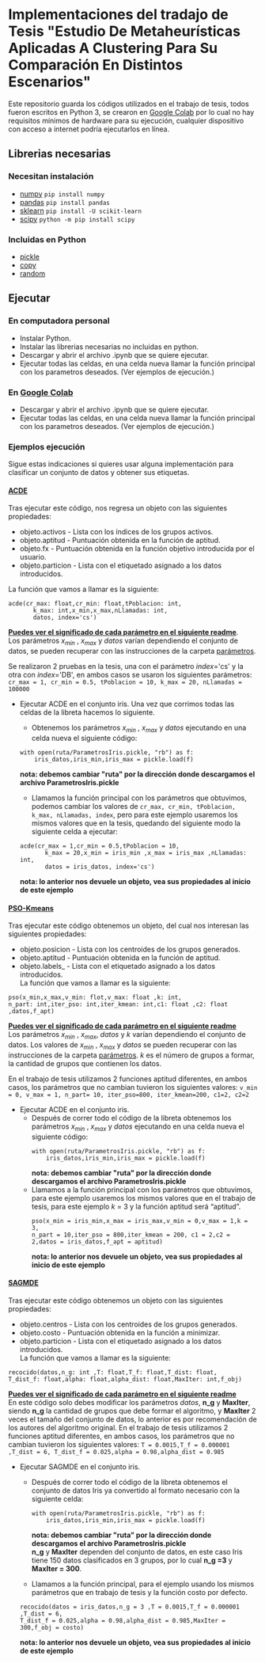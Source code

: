 # Implementaciones del tradajo de Tesis "Estudio De Metaheurísticas Aplicadas A Clustering Para Su Comparación En Distintos Escenarios"
Este repositorio guarda los códigos utilizados en el trabajo de tesis, todos fueron escritos en Python 3, se crearon en [Google Colab](https://colab.research.google.com) por lo cual no hay requisitos mínimos de hardware para su ejecución, cualquier dispositivo con acceso a internet podría ejecutarlos en línea.

## Librerias necesarias
### Necesitan instalación
- [numpy](https://numpy.org/)    `pip install numpy` 
- [pandas](https://pandas.pydata.org/docs/) `pip install pandas`
- [sklearn](https://scikit-learn.org/stable/) `pip install -U scikit-learn`
- [scipy](https://scipy.org/) `python -m pip install scipy`
### Incluidas en Python
- [pickle](https://docs.python.org/3/library/pickle.html) 
- [copy](https://docs.python.org/es/3/library/copy.html) 
- [random](https://docs.python.org/es/3/library/random.html) 
## Ejecutar
### En computadora personal
* Instalar Python.
* Instalar las librerias necesarias no incluidas en python.
* Descargar y abrir el archivo .ipynb que se quiere ejecutar.
* Ejecutar todas las celdas, en una celda nueva llamar la función principal con los parametros deseados. (Ver ejemplos de ejecución.)
### En [Google Colab](https://colab.research.google.com)
* Descargar y abrir el archivo .ipynb que se quiere ejecutar.
* Ejecutar todas las celdas, en una celda nueva llamar la función principal con los parametros deseados. (Ver ejemplos de ejecución.)
### Ejemplos ejecución
Sigue estas indicaciones si quieres usar alguna implementación para clasificar un conjunto de datos y obtener sus etiquetas.


#### [ACDE](/ACDE_EvolucionDiferencial.ipynb)
  Tras ejecutar este código, nos regresa un objeto con las siguientes propiedades:
  * objeto.activos - Lista con los índices de los grupos activos.
  * objeto.aptitud - Puntuación obtenida en la función de aptitud.
  * objeto.fx - Puntuación obtenida en la función objetivo introducida por el usuario.
  * objeto.particion - Lista con el etiquetado asignado a los datos introducidos.
  
La función que vamos a llamar es la siguiente:
  ```
  acde(cr_max: float,cr_min: float,tPoblacion: int,
         k_max: int,x_min,x_max,nLlamadas: int,
         datos, index='cs')
  ```
  [**Puedes ver el significado de cada parámetro en el siguiente readme**](GuiasAlgoritmos/ACDE.md).  
  Los parámetros $x_{min}$ , $x_{max}$ y $datos$ varían dependiendo el conjunto de datos, se pueden recuperar con las instrucciones de la carpeta [parámetros](ParametrosDatos/).
  
  Se realizaron 2 pruebas en la tesis, una con el parámetro $index =$'cs' y la otra con $index =$'DB', en ambos casos se usaron los siguientes parámetros:
   `
  cr_max = 1,
  cr_min = 0.5,
  tPoblacion = 10,
  k_max = 20,
  nLlamadas = 100000
  `
  - Ejecutar ACDE en el conjunto iris.
      Una vez que corrimos todas las celdas de la libreta hacemos lo siguiente.
      - Obtenemos los parámetros $x_{min}$ , $x_{max}$ y $datos$ ejecutando en una celda nueva el siguiente código:
      ```
      with open(ruta/ParametrosIris.pickle, "rb") as f:
          iris_datos,iris_min,iris_max = pickle.load(f)
      ```
      **nota: debemos cambiar "ruta" por la dirección donde descargamos el archivo ParametrosIris.pickle**
      - Llamamos la función principal con los parámetros que obtuvimos, podemos cambiar los valores de
        `
        cr_max, cr_min, tPoblacion, k_max, nLlamadas, index
        `, pero para este ejemplo usaremos los mismos valores que en la tesis, quedando del siguiente modo la siguiente celda a ejecutar:
  
      ```
      acde(cr_max = 1,cr_min = 0.5,tPoblacion = 10,
             k_max = 20,x_min = iris_min ,x_max = iris_max ,nLlamadas: int,
             datos = iris_datos, index='cs')
      ```
       **nota: lo anterior nos devuele un objeto, vea sus propiedades al inicio de este ejemplo**

  #### [PSO-Kmeans](/PSO-kmeans.ipynb)
  Tras ejecutar este código obtenemos un objeto, del cual nos interesan las siguientes propiedades:
  * objeto.posicion - Lista con los centroides de los grupos generados.
  * objeto.aptitud - Puntuación obtenida en la función de aptitud.
  * objeto.labels_ - Lista con el etiquetado asignado a los datos introducidos.  
  La función que vamos a llamar es la siguiente:
  ```
  pso(x_min,x_max,v_min: flot,v_max: float ,k: int,
  n_part: int,iter_pso: int,iter_kmean: int,c1: float ,c2: float ,datos,f_apt)

  ```
  [**Puedes ver el significado de cada parámetro en el siguiente readme**](GuiasAlgoritmos/PSO-kmeans.md)  
  Los parámetros $x_{min}$ , $x_{max}$, $datos$ y $k$ varían dependiendo el conjunto de datos. Los valores de $x_{min}$ , $x_{max}$ y $datos$ se pueden recuperar con las instrucciones de la carpeta [parámetros](/ParametrosDatos). $k$ es el número de grupos a formar, la cantidad de grupos que contienen los datos.  
  
  En el trabajo de tesis utilizamos 2 funciones aptitud diferentes, en ambos casos, los parámetros que no cambian tuvieron los siguientes valores:
  `
  v_min = 0,
  v_max = 1,
  n_part= 10,
  iter_pso=800,
  iter_kmean=200,
  c1=2,
  c2=2
  `
  - Ejecutar ACDE en el conjunto iris.
    - Después de correr todo el código de la libreta obtenemos los parámetros $x_{min}$ , $x_{max}$ y $datos$ ejecutando en una celda nueva el siguiente código:
      ```
      with open(ruta/ParametrosIris.pickle, "rb") as f:
          iris_datos,iris_min,iris_max = pickle.load(f)
      ```
      **nota: debemos cambiar "ruta" por la dirección donde descargamos el archivo ParametrosIris.pickle**
    - Llamamos a la función principal con los parámetros que obtuvimos, para este ejemplo usaremos los mismos valores que en el trabajo de tesis, para este ejemplo $k$ = 3 y la función aptitud será “aptitud”.
        ```
        pso(x_min = iris_min,x_max = iris_max,v_min = 0,v_max = 1,k = 3,
        n_part = 10,iter_pso = 800,iter_kmean = 200, c1 = 2,c2 = 2,datos = iris_datos,f_apt = aptitud)
      
        ```
        **nota: lo anterior nos devuele un objeto, vea sus propiedades al inicio de este ejemplo**
      
  #### [SAGMDE](/SAGMDErecocido.ipynb)
  Tras ejecutar este código obtenemos un objeto con las siguientes propiedades:
  * objeto.centros - Lista con los centroides de los grupos generados.
  * objeto.costo - Puntuación obtenida en la función a minimizar.
  * objeto.particion - Lista con el etiquetado asignado a los datos introducidos.  
  La función que vamos a llamar es la siguiente:
```
recocido(datos,n_g: int ,T: float,T_f: float,T_dist: float,
T_dist_f: float,alpha: float,alpha_dist: float,MaxIter: int,f_obj)
```
[**Puedes ver el significado de cada parámetro en el siguiente readme**](GuiasAlgoritmos/SAGMDE.md)  
En este código solo debes modificar los parámetros $datos$, **n_g** y **MaxIter**, siendo **n_g** la cantidad de grupos que debe formar el algoritmo, y **MaxIter** 2 veces el tamaño del conjunto de datos, lo anterior es por recomendación de los autores del algoritmo original.
En el trabajo de tesis utilizamos 2 funciones aptitud diferentes, en ambos casos, los parámetros que no cambian tuvieron los siguientes valores:
`
T = 0.0015,T_f = 0.000001 ,T_dist = 6,
T_dist_f = 0.025,alpha = 0.98,alpha_dist = 0.985
`
- Ejecutar SAGMDE en el conjunto iris.
  -  Después de correr todo el código de la libreta obtenemos el conjunto de datos Iris ya convertido al formato necesario con la siguiente celda:
      ```
      with open(ruta/ParametrosIris.pickle, "rb") as f:
          iris_datos,iris_min,iris_max = pickle.load(f)
      ```
    
      **nota: debemos cambiar "ruta" por la dirección donde descargamos el archivo ParametrosIris.pickle**  
      **n_g** y **MaxIter** dependen del conjunto de datos, en este caso Iris tiene 150 datos clasificados en 3 grupos, por lo cual **n_g =3** y **MaxIter = 300**.
  -   Llamamos a la función principal, para el ejemplo usando los mismos parámetros que en trabajo de tesis y la función costo por defecto.
    ```
    recocido(datos = iris_datos,n_g = 3 ,T = 0.0015,T_f = 0.000001 ,T_dist = 6,
    T_dist_f = 0.025,alpha = 0.98,alpha_dist = 0.985,MaxIter = 300,f_obj = costo)
    ```
    **nota: lo anterior nos devuele un objeto, vea sus propiedades al inicio de este ejemplo**




















